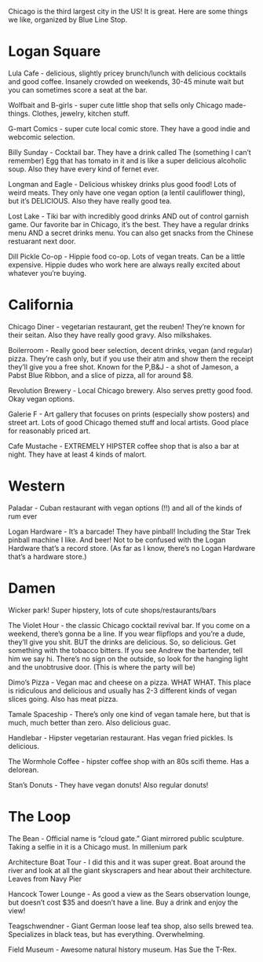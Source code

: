Chicago is the third largest city in the US!  It is great.  Here are some things we like, organized by Blue Line Stop.

# Logan Square

Lula Cafe - delicious, slightly pricey brunch/lunch with delicious cocktails and good coffee.  Insanely crowded on weekends, 30-45 minute wait but you can sometimes score a seat at the bar.

Wolfbait and B-girls - super cute little shop that sells only Chicago made-things.  Clothes, jewelry, kitchen stuff.

G-mart Comics - super cute local comic store.  They have a good indie and webcomic selection.

Billy Sunday - Cocktail bar.  They have a drink called The (something I can’t remember) Egg that has tomato in it and is like a super delicious alcoholic soup.  Also they have every kind of fernet ever.

Longman and Eagle - Delicious whiskey drinks plus good food!  Lots of weird meats.  They only have one vegan option (a lentil cauliflower thing), but it’s DELICIOUS.  Also they have really good tea.

Lost Lake - Tiki bar with incredibly good drinks AND out of control garnish game.  Our favorite bar in Chicago, it’s the best.  They have a regular drinks menu AND a secret drinks menu.  You can also get snacks from the Chinese restuarant next door.

Dill Pickle Co-op - Hippie food co-op.  Lots of vegan treats.  Can be a little expensive.  Hippie dudes who work here are always really excited about whatever you’re buying.  

# California

Chicago Diner - vegetarian restaurant, get the reuben!  They’re known for their seitan.  Also they have really good gravy.  Also milkshakes.

Boilerroom - Really good beer selection, decent drinks, vegan (and regular) pizza.  They’re cash only, but if you use their atm and show them the receipt they’ll give you a free shot.  Known for the P,B&J - a shot of Jameson, a Pabst Blue Ribbon, and a slice of pizza, all for around $8.

Revolution Brewery - Local Chicago brewery.  Also serves pretty good food.  Okay vegan options.

Galerie F - Art gallery that focuses on prints (especially show posters) and street art.  Lots of good Chicago themed stuff and local artists.  Good place for reasonably priced art.

Cafe Mustache - EXTREMELY HIPSTER coffee shop that is also a bar at night.  They have at least 4 kinds of malort.

# Western

Paladar - Cuban restaurant with vegan options (!!) and all of the kinds of rum ever

Logan Hardware - It’s a barcade!  They have pinball!  Including the Star Trek pinball machine I like.  And beer!  Not to be confused with the Logan Hardware that’s a record store.  (As far as I know, there’s no Logan Hardware that’s a hardware store.)

# Damen

Wicker park!  Super hipstery, lots of cute shops/restaurants/bars 

The Violet Hour - the classic Chicago cocktail revival bar.  If you come on a weekend, there’s gonna be a line.  If you wear flipflops and you’re a dude, they’ll give you shit.  BUT the drinks are delicious.  So, so delicious.  Get something with the tobacco bitters.  If you see Andrew the bartender, tell him we say hi.  There’s no sign on the outside, so look for the hanging light and the unobtrusive door.  (This is where the party will be)

Dimo’s Pizza - Vegan mac and cheese on a pizza.  WHAT WHAT.  This place is ridiculous and delicious and usually has 2-3 different kinds of vegan slices going.  Also has meat pizza.  

Tamale Spaceship - There’s only one kind of vegan tamale here, but that is much, much better than zero.  Also delicious guac.

Handlebar - Hipster vegetarian restaurant.  Has vegan fried pickles.  Is delicious. 

The Wormhole Coffee - hipster coffee shop with an 80s scifi theme.  Has a delorean.

Stan’s Donuts - They have vegan donuts!  Also regular donuts!

# The Loop

The Bean - Official name is “cloud gate.”  Giant mirrored public sculpture.  Taking a selfie in it is a Chicago must.  In millenium park

Architecture Boat Tour - I did this and it was super great.  Boat around the river and look at all the giant skyscrapers and hear about their architecture.  Leaves from Navy Pier

Hancock Tower Lounge - As good a view as the Sears observation lounge, but doesn’t cost $35 and doesn’t have a line.  Buy a drink and enjoy the view!

Teagschwendner - Giant German loose leaf tea shop, also sells brewed tea.  Specializes in black teas, but has everything.  Overwhelming.

Field Museum - Awesome natural history museum.  Has Sue the T-Rex.
